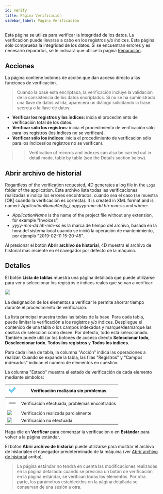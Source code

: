 ```yaml
---
id: verify
title: Página Verificación
sidebar_label: Página Verificación
---
```


Esta página se utiliza para verificar la integridad de los datos. La verificación puede llevarse a cabo en los registros y/o índices. Esta página sólo comprueba la integridad de los datos. Si se encuentran errores y es necesario repararlos, se le indicará que utilice la página [Reparación](repair.md).


## Acciones

La página contiene botones de acción que dan acceso directo a las funciones de verificación.
> Cuando la base está encriptada, la verificación incluye la validación de la consistencia de los datos encriptados. Si no se ha suministrado una llave de datos válida, aparecerá un diálogo solicitando la frase secreta o la llave de datos.


- **Verificar los registros y los índices:** inicia el procedimiento de verificación total de los datos.
- **Verificar sólo los registros**: inicia el procedimiento de verificación sólo para los registros (los índices no se verifican).
- **Verificar sólo los índices**: inicia el procedimiento de verificación sólo para los índices(los registros no se verifican).
> > Verification of records and indexes can also be carried out in detail mode, table by table (see the Details section below).


## Abrir archivo de historial

Regardless of the verification requested, 4D generates a log file in the `Logs` folder of the application. Este archivo lista todas las verificaciones realizadas e indica los errores encontrados, cuando sea el caso (se muestra [OK] cuando la verificación es correcta). It is created in XML format and is named: *ApplicationName*_Verify_Log_*yyyy-mm-dd hh-mm-ss*.xml where:

- *ApplicationName* is the name of the project file without any extension, for example "Invoices",
- *yyyy-mm-dd hh-mm-ss* es la marca de tiempo del archivo, basada en la hora del sistema local cuando se inició la operación de mantenimiento, por ejemplo "2019-02-11 15-20-45".

Al presionar el botón **Abrir archivo de historial**, 4D muestra el archivo de historial más reciente en el navegador por defecto de la máquina.


## Detalles

El botón **Lista de tablas** muestra una página detallada que puede utilizarse para ver y seleccionar los registros e índices reales que se van a verificar:

![](../assets/en/MSC/MSC_Verify.png)


La designación de los elementos a verificar le permite ahorrar tiempo durante el procedimiento de verificación.

La lista principal muestra todas las tablas de la base. Para cada tabla, puede limitar la verificación a los registros y/o índices. Despliegue el contenido de una tabla o los campos indexados y marque/desmarque las casillas de selección como desee. Por defecto, todo está seleccionado. También puede utilizar los botones de acceso directo **Seleccionar todo**, **Deseleccionar todo**, **Todos los registros** y **Todos los índices**.

Para cada línea de tabla, la columna "Acción" indica las operaciones a realizar. Cuando se expande la tabla, las filas "Registros" y "Campos indexados" indican el número de elementos en cuestión.

La columna "Estado" muestra el estado de verificación de cada elemento mediante símbolos:

| ![](../assets/en/MSC/MSC_OK.png)  | Verificación realizada sin problemas          |
| --------------------------------- | --------------------------------------------- |
| ![](../assets/en/MSC/MSC_KO2.png) | Verificación efectuada, problemas encontrados |
| ![](../assets/en/MSC/MSC_KO3.png) | Verificación realizada parcialmente           |
| ![](../assets/en/MSC/MSC_KO.png)  | Verificación no efectuada                     |

Haga clic en **Verificar** para comenzar la verificación o en **Estándar** para volver a la página estándar.

El botón **Abrir archivo de historial** puede utilizarse para mostrar el archivo de historialen el navegador predeterminado de la máquina (ver [Abrir archivo de historial](#abrir-archivo-de-registro) arriba).
> La página estándar no tendrá en cuenta las modificaciones realizadas en la página detallada: cuando se presiona un botón de verificación en la página estándar, se verifican todos los elementos. Por otra parte, los parámetros establecidos en la página detallada se conservan de una sesión a otra.
